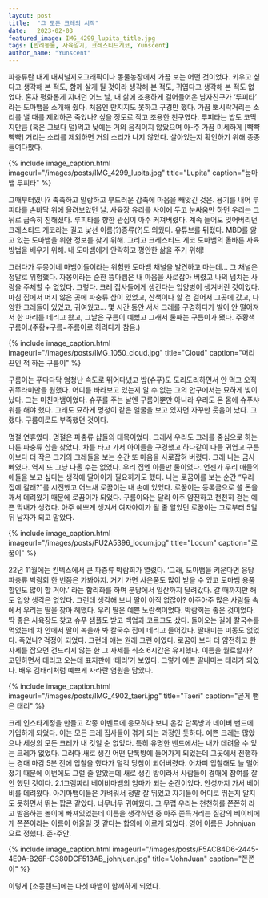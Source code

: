 ```yaml
---
layout: post
title:  "그 모든 크레의 시작"
date:   2023-02-03
featured_image: IMG_4299_lupita_title.jpg
tags: [반려동물, 사육일기, 크레스티드게코, Yunscent]
author_name: "Yunscent"
---
```


파충류란 내게 내셔널지오그래픽이나 동물농장에서 가끔 보는 어떤 것이었다. 키우고 싶다고 생각해 본 적도, 함께 살게 될 것이라 생각해 본 적도, 귀엽다고 생각해 본 적도 없었다. 혼자 평화롭게 지내던 어느 날, 내 삶에 조용하게 걸어들어온 남자친구가 ‘루피타’ 라는 도마뱀을 소개해 줬다. 처음엔 만지지도 못하고 구경만 했다. 가끔 뽀시락거리는 소리를 낼 때를 제외하곤 죽었나? 싶을 정도로 작고 조용한 친구였다. 루피타는 밥도 코딱지만큼 (혹은 그보다 덜)먹고 낮에는 거의 움직이지 않았으며 아-주 가끔 미세하게 [뺙뺙뺙뺙] 거리는 소리를 제외하면 거의 소리가 나지 않았다. 살아있는지 확인하기 위해 종종 들여다봤다.

<!--more-->

{% include image_caption.html imageurl="/images/posts/IMG_4299_lupita.jpg" title="Lupita" caption="눕마뱀 루피타" %}

그때부터였나? 촉촉하고 말랑하고 부드러운 감촉에 마음을 빼앗긴 것은. 용기를 내어 루피타를 손바닥 위에 올려보았던 날. 사육장 유리를 사이에 두고 눈싸움만 하던 우리는 그 뒤로 급속히 친해졌다. 루피타를 향한 관심이 아주 커져버렸다. 계속 들어도 잊어버리던 크레스티드 게코라는 길고 낯선 이름(?)종류(?)도 외웠다. 유튜브를 뒤졌다. MBD를 앓고 있는 도마뱀을 위한 정보를 찾기 위해. 그리고 크레스티드 게코 도마뱀의 올바른 사육 방법을 배우기 위해. 내 도마뱀에게 안락하고 평안한 삶을 주기 위해!

그러다가 두몽이네 마뱀이들이라는 위험한 도마뱀 채널을 발견하고 마는데… 그 채널은 정말로 위험했다. 자몽이라는 순한 뚱마뱀은 내 마음을 사로잡아 버렸고 나의 넘치는 사랑을 주체할 수 없었다. 그렇다. 크레 집사들에게 생긴다는 입양병이 생겨버린 것이었다. 마침 집에서 머지 않은 곳에 파충류 샵이 있었고, 산책이나 할 겸 걸어서 그곳에 갔고, 다양한 크레들이 있었고, 귀여웠고… 몇 시간 동안 서서 크레를 구경하다가 발이 안 떨어져서 한 마리를 데리고 왔고, 그날은 구름이 예뻤고 그래서 둘째는 구름이가 됐다. 주황색 구름이.(주황+구름=주름이로 하려다가 참음.)

{% include image_caption.html imageurl="/images/posts/IMG_1050_cloud.jpg" title="Cloud" caption="머리끈인 척 하는 구름이" %}

구름이는 푸다다닥 엄청난 속도로 뛰어다녔고 밥(슈푸)도 도리도리하면서 안 먹고 오직 귀뚜라미만을 원했다. 어디를 바라보고 있는지 알 수 없는 그의 안구에서는 묘하게 빛이 났다. 그는 미친마뱀이었다. 슈푸를 주는 날엔 구름이뿐만 아니라 우리도 온 몸에 슈푸샤워를 해야 했다. 그래도 묘하게 멍청이 같은 얼굴을 보고 있자면 자꾸만 웃음이 났다. 그랬다. 구름이로도 부족했던 것이다.

명절 연휴였다. 명절은 파충류 샵들의 대목이었다. 그래서 우리도 크레를 중심으로 하는 다른 파충류 샵을 찾았다. 차를 타고 가서 아이들을 구경했고 하나같이 다들 귀엽고 구름이보다 더 작은 크기의 크레들을 보는 순간 또 마음을 사로잡혀 버렸다. 그래 나는 금사빠였다. 역시 또 그냥 나올 수는 없었다. 우리 집엔 아들만 둘이었다. 언젠가 우리 애들의 애들을 보고 싶다는 생각에 딸아이가 필요하기도 했다. 나는 로꿈이를 보는 순간 “우리 집에 갈래?”를 시전했고 어느새 로꿈이는 내 손에 있었다. 로꿈이는 등록금으로 쓸 돈을 깨서 데려왔기 때문에 로꿈이가 되었다. 구름이와는 달리 아주 얌전하고 천천히 걷는 예쁜 막내가 생겼다. 아주 예쁘게 생겨서 여자아이가 될 줄 알았던 로꿈이는 그로부터 5일 뒤 남자가 되고 말았다.

{% include image_caption.html imageurl="/images/posts/FU2A5396_locum.jpg" title="Locum" caption="로꿈이" %}

22년 11월에는 킨텍스에서 큰 파충류 박람회가 열렸다. ‘그래, 도마뱀을 키운다면 응당 파충류 박람회 한 번쯤은 가봐야지. 거기 가면 사은품도 많이 받을 수 있고 도마뱀 용품 할인도 많이 할 거야.’ 라는 합리화를 하며 분당에서 일산까지 달려갔다. 갈 때까지만 해도 입양 생각은 없었다. 그런데 생각해 보니 딸이 아직 없잖아? 아주아주 많은 사람들 속에서 우리는 딸을 찾아 헤맸다. 우리 딸은 예쁜 노란색이었다. 박람회는 좋은 것이었다. 딱 좋은 사육장도 찾고 슈푸 샘플도 받고 백업과 코르크도 샀다. 돌아오는 길에 칼국수를 먹었는데 차 안에서 딸이 녹을까 봐 칼국수 집에 데리고 들어갔다. 딸내미는 미동도 없었다. 죽었나? 걱정이 되었다. 그런데 얘는 원래 그런 애였다. 로꿈이 보다 더 얌전하고 한 자세를 잡으면 건드리지 않는 한 그 자세를 최소 6시간은 유지했다. 이름을 뭘로할까? 고민하면서 데리고 오는데 표지판에 ‘태리’가 보였다. 그렇게 예쁜 딸내미는 태리가 되었다. 배우 김태리처럼 예쁘게 자라란 염원을 담았다.

{% include image_caption.html imageurl="/images/posts/IMG_4902_taeri.jpg" title="Taeri" caption="곧게 뻗은 태리" %}

크레 인스타계정을 만들고 각종 이벤트에 응모하다 보니 온갖 단톡방과 네이버 밴드에 가입하게 되었다. 이는 모든 크레 집사들이 겪게 되는 과정인 듯하다. 예쁜 크레는 많았으나 세상의 모든 크레가 내 것일 순 없었다. 특히 유명한 밴드에서는 내가 데려올 수 있는 크레가 없었다. 그러다 새로 생긴 어떤 단톡방에 들어가게 되었는데 그곳에서 진행하는 경매 마감 5분 전에 입찰을 했다가 덜컥 당첨이 되어버렸다. 어차피 입찰해도 늘 떨어졌기 때문에 이번에도 그럴 줄 알았는데 새로 생긴 방이라서 사람들이 경매에 참여를 잘 안 했던 것이다. 2.1그램짜리 베이비마뱀의 엄마가 되는 순간이었다. 안성까지 가서 베이비를 데려왔다. 아기마뱀이들은 가벼워서 정말 잘 뛰었고 자기들이 어디로 뛰는지 알지도 못하면서 뛰는 팝콘 같았다. 너무너무 귀여웠다. 그 무렵 우리는 천천히를 쫀쫀히 라고 발음하는 놀이에 빠져있었는데 이름을 생각하던 중 아주 쫀득거리는 질감의 베이비에게 쫀쫀이라는 이름이 어울릴 것 같다는 합의에 이르게 되었다. 영어 이름은 Johnjuan으로 정했다. 존-주안.

{% include image_caption.html imageurl="/images/posts/F5ACB4D6-2445-4E9A-B26F-C380DCF513AB_johnjuan.jpg" title="JohnJuan" caption="쫀쫀이" %}

이렇게 [소동랜드]에는 다섯 마뱀이 함께하게 되었다.